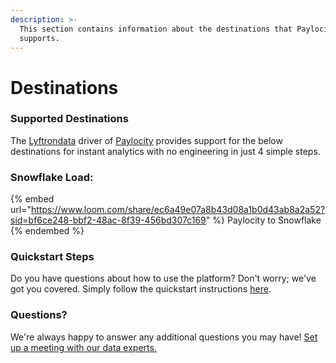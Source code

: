 ```yaml
---
description: >-
  This section contains information about the destinations that Paylocity
  supports.
---
```


# Destinations

### Supported Destinations

The [Lyftrondata](https://www.lyftrondata.com/) driver of [Paylocity](https://lyftron.com/integrations/paylocity/) provides support for the below destinations for instant analytics with no engineering in just 4 simple steps.

### Snowflake Load:

{% embed url="https://www.loom.com/share/ec6a49e07a8b43d08a1b0d43ab8a2a52?sid=bf6ce248-bbf2-48ac-8f39-456bd307c169" %}
Paylocity to Snowflake
{% endembed %}

### Quickstart Steps

Do you have questions about how to use the platform? Don't worry; we've got you covered. Simply follow the quickstart instructions [here](./).

### Questions? <a href="#questions" id="questions"></a>

We're always happy to answer any additional questions you may have! [Set up a meeting with our data experts.](https://www.lyftrondata.com/book-a-meeting/)
